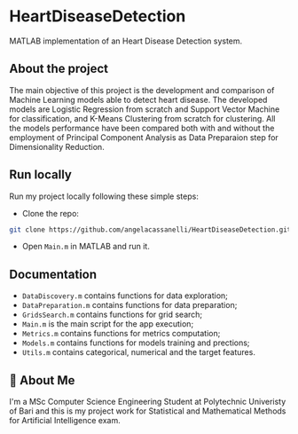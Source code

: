 # HeartDiseaseDetection

MATLAB implementation of an Heart Disease Detection system.


## About the project

The main objective of this project is the development and comparison of Machine Learning models able to detect heart disease. 
The developed models are Logistic Regression from scratch and Support Vector Machine for classification, and K-Means Clustering from scratch for clustering. All the models performance have been compared both with and without the employment of Principal Component Analysis as Data Preparaion step for Dimensionality Reduction.


## Run locally

Run my project locally following these simple steps:

*  Clone the repo:

```sh
git clone https://github.com/angelacassanelli/HeartDiseaseDetection.git
```

* Open `Main.m` in MATLAB and run it.


## Documentation

- `DataDiscovery.m` contains functions for data exploration;
- `DataPreparation.m` contains functions for data preparation;
- `GridsSearch.m` contains functions for grid search;
- `Main.m` is the main script for the app execution;
- `Metrics.m` contains functions for metrics computation;
- `Models.m` contains functions for models training and prections;
- `Utils.m` contains categorical, numerical and the target features.


## 🚀 About Me
I'm a MSc Computer Science Engineering Student at Polytechnic Univeristy of Bari and this is my project work for Statistical and Mathematical Methods for Artificial Intelligence exam.
